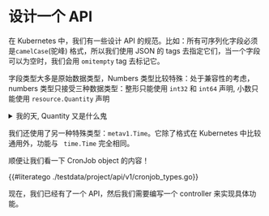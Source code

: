 # 设计一个 API

在 Kubernetes 中，我们有一些设计 API 的规范。比如：所有可序列化字段必须是`camelCase`(驼峰) 格式，所以我们使用 JSON 的 tags 去指定它们，当一个字段可以为空时，我们会用 `omitempty` tag 去标记它。

字段类型大多是原始数据类型，Numbers 类型比较特殊：处于兼容性的考虑，numbers 类型只接受三种数据类型：整形只能使用 `int32` 和 `int64` 声明, 小数只能使用 `resource.Quantity` 声明

<details><summary>我的天, Quantity 又是什么鬼</summary>

Quantity 是十进制数字的一种特殊表示法，具有明确固定的表示形式，使它们在计算机之间更易于移植。在Kubernetes中指定资源请求和Pod的限制时，您可能已经注意到它们。

从概念上讲，它们的工作方式类似于浮点数：它们具有有效位数，基数和指数。它们的可序列化和人类可读格式使用整数和后缀来指定值，这与我们描述计算机存储的方式非常相似。

例如，该值2m表示0.002十进制表示法。 2Ki 表示2048十进制，而2K表示2000十进制。如果要指定分数，请切换到一个后缀，该后缀使我们可以使用整数：2.5is 2500m。

支持两个基数：10和2（分别称为十进制和二进制）。十进制基数用“常规” SI后缀（例如 M和K）表示，而二进制基数用“ mebi”表示法（例如Mi 和Ki）指定。想想[megabytes vs
mebibytes](https://en.wikipedia.org/wiki/Binary_prefix)。

</details>

我们还使用了另一种特殊类型：`metav1.Time`。它除了格式在 Kubernetes 中比较通用外，功能与 ` time.Time` 完全相同。

顺便让我们看一下 CronJob object 的内容！

{{#literatego ./testdata/project/api/v1/cronjob_types.go}}

现在，我们已经有了一个 API，然后我们需要编写一个 controller 来实现具体功能。